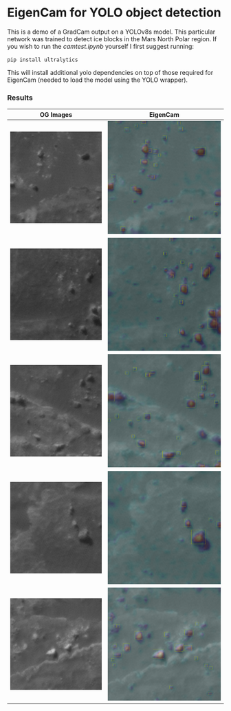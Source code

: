 # EigenCam for YOLO object detection

This is a demo of a GradCam output on a YOLOv8s model. This particular network was trained to detect ice blocks in
the Mars North Polar region. If you wish to run the <em>camtest.ipynb</em> yourself I first suggest running:

```
pip install ultralytics
```

This will install additional yolo dependencies on top of those required for EigenCam (needed to load the model using the YOLO wrapper).

### Results

OG Images             |  EigenCam
:-------------------------:|:-------------------------:
![alt text](test_images/46920_12260.png "...") | ![alt text](results/46920_12260_box_cam.png "...")
![alt text](test_images/56680_11880.png "...") | ![alt text](results/56680_11880_box_cam.png "...")
![alt text](test_images/81800_19000.png "...") | ![alt text](results/81800_19000_box_cam.png "...")
![alt text](test_images/86760_20460.png "...") | ![alt text](results/86760_20460_box_cam.png "...")
![alt text](test_images/99400_20780.png "...") | ![alt text](results/99400_20780_box_cam.png "...")
